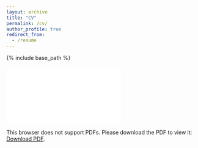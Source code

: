 ```yaml
---
layout: archive
title: "CV"
permalink: /cv/
author_profile: true
redirect_from:
  - /resume
---
```


{% include base_path %}

<object data="/files/BROOKS_CV_2025.pdf" type="application/pdf" width="700px" height="700px">
    <embed src="/files/BROOKS_CV_2025.pdf">
        <p>This browser does not support PDFs. Please download the PDF to view it: <a href="/files/BROOKS_CV_2025.pdf">Download PDF</a>.</p>
    </embed>
</object>
